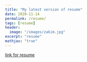 ```yaml
---
title: "My latest version of resume"
date: 2020-11-14
permalink: /resume/
tags: [resume]
header:
  image: "/images/zakim.jpg"
excerpt: "resume"
mathjax: "true"
---
```

[link for resume](https://github.com/AdityaKamath26.github.io/_posts/AdityaKamath_Resume.docx)
